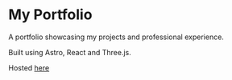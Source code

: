 # My Portfolio

A portfolio showcasing my projects and professional experience.

Built using Astro, React and Three.js. 

Hosted [here](https://freddiesmith-portfolio.vercel.app)

